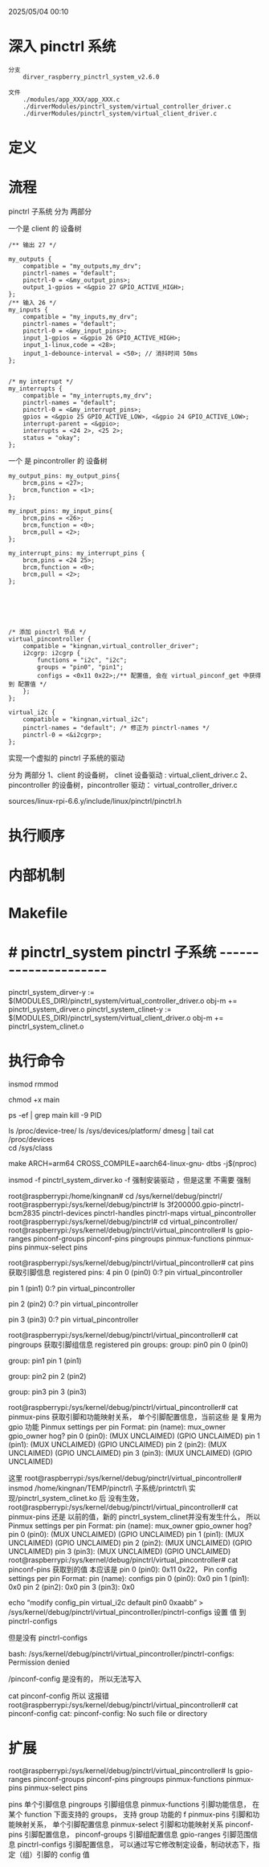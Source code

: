 2025/05/04 00:10
# 深入 pinctrl 系统
    分支
        dirver_raspberry_pinctrl_system_v2.6.0

    文件
        ./modules/app_XXX/app_XXX.c
        ./dirverModules/pinctrl_system/virtual_controller_driver.c
		./dirverModules/pinctrl_system/virtual_client_driver.c
# 定义


# 流程
 pinctrl 子系统 分为 两部分

 一个是 client 的 设备树



	/** 输出 27 */

	my_outputs {
		compatible = "my_outputs,my_drv";
		pinctrl-names = "default";
		pinctrl-0 = <&my_output_pins>;
		output_1-gpios = <&gpio 27 GPIO_ACTIVE_HIGH>;
	};
	/** 输入 26 */
	my_inputs {
		compatible = "my_inputs,my_drv";
		pinctrl-names = "default";
		pinctrl-0 = <&my_input_pins>;
		input_1-gpios = <&gpio 26 GPIO_ACTIVE_HIGH>;
		input_1-linux,code = <28>;
		input_1-debounce-interval = <50>; // 消抖时间 50ms
	};


	/* my interrupt */
	my_interrupts {
		compatible = "my_interrupts,my_drv";
		pinctrl-names = "default";
		pinctrl-0 = <&my_interrupt_pins>;
		gpios = <&gpio 25 GPIO_ACTIVE_LOW>, <&gpio 24 GPIO_ACTIVE_LOW>;
		interrupt-parent = <&gpio>;
		interrupts = <24 2>, <25 2>;
		status = "okay";
	};

 一个 是 pincontroller 的 设备树


	my_output_pins: my_output_pins{
		brcm,pins = <27>;
		brcm,function = <1>;
	};

	my_input_pins: my_input_pins{
		brcm,pins = <26>;
		brcm,function = <0>;
		brcm,pull = <2>;
	};

	my_interrupt_pins: my_interrupt_pins {
		brcm,pins = <24 25>;
		brcm,function = <0>;
		brcm,pull = <2>;
	};






	/* 添加 pinctrl 节点 */
	virtual_pincontroller {
		compatible = "kingnan,virtual_controller_driver";
		i2cgrp: i2cgrp {
			functions = "i2c", "i2c";
			groups = "pin0", "pin1";
			configs = <0x11 0x22>;/** 配置值, 会在 virtual_pinconf_get 中获得到 配置值 */
		};
	};

	virtual_i2c {
		compatible = "kingnan,virtual_i2c";
		pinctrl-names = "default"; /* 修正为 pinctrl-names */
		pinctrl-0 = <&i2cgrp>;
	};




实现一个虚拟的  pinctrl 子系统的驱动



分为 两部分 
	1、client 的设备树， clinet 设备驱动 : virtual_client_driver.c
	2、pincontroller 的设备树，pincontroller  驱动： virtual_controller_driver.c


sources/linux-rpi-6.6.y/include/linux/pinctrl/pinctrl.h




# 执行顺序


# 内部机制


# Makefile
# # pinctrl_system  pinctrl 子系统 ---------------------		
	
pinctrl_system_dirver-y := $(MODULES_DIR)/pinctrl_system/virtual_controller_driver.o
obj-m += pinctrl_system_dirver.o
pinctrl_system_clinet-y := $(MODULES_DIR)/pinctrl_system/virtual_client_driver.o
obj-m += pinctrl_system_clinet.o



# 执行命令


insmod
rmmod

chmod +x main

ps -ef | grep main
kill -9 PID

ls /proc/device-tree/
ls /sys/devices/platform/
dmesg | tail
cat /proc/devices  
cd /sys/class 





make ARCH=arm64 CROSS_COMPILE=aarch64-linux-gnu- dtbs -j$(nproc) 




insmod -f pinctrl_system_dirver.ko 
-f 	强制安装驱动 ，但是这里 不需要 强制


root@raspberrypi:/home/kingnan# cd /sys/kernel/debug/pinctrl/
root@raspberrypi:/sys/kernel/debug/pinctrl# ls
3f200000.gpio-pinctrl-bcm2835  pinctrl-devices  pinctrl-handles  pinctrl-maps  virtual_pincontroller
root@raspberrypi:/sys/kernel/debug/pinctrl# cd virtual_pincontroller/
root@raspberrypi:/sys/kernel/debug/pinctrl/virtual_pincontroller# ls
gpio-ranges  pinconf-groups  pinconf-pins  pingroups  pinmux-functions  pinmux-pins  pinmux-select  pins


root@raspberrypi:/sys/kernel/debug/pinctrl/virtual_pincontroller# cat pins			获取引脚信息
registered pins: 4
pin 0 (pin0) 0:? pin virtual_pincontroller

pin 1 (pin1) 0:? pin virtual_pincontroller

pin 2 (pin2) 0:? pin virtual_pincontroller

pin 3 (pin3) 0:? pin virtual_pincontroller

root@raspberrypi:/sys/kernel/debug/pinctrl/virtual_pincontroller# cat pingroups 	获取引脚组信息
registered pin groups:
group: pin0
pin 0 (pin0)

group: pin1
pin 1 (pin1)

group: pin2
pin 2 (pin2)

group: pin3
pin 3 (pin3)

root@raspberrypi:/sys/kernel/debug/pinctrl/virtual_pincontroller# cat pinmux-pins 	获取引脚和功能映射关系， 单个引脚配置信息，当前这些 是 复用为gpio 功能
Pinmux settings per pin
Format: pin (name): mux_owner gpio_owner hog?
pin 0 (pin0): (MUX UNCLAIMED) (GPIO UNCLAIMED)
pin 1 (pin1): (MUX UNCLAIMED) (GPIO UNCLAIMED)
pin 2 (pin2): (MUX UNCLAIMED) (GPIO UNCLAIMED)
pin 3 (pin3): (MUX UNCLAIMED) (GPIO UNCLAIMED)





这里
root@raspberrypi:/sys/kernel/debug/pinctrl/virtual_pincontroller# insmod /home/kingnan/TEMP/pinctrl\ 子系统/printctrl\ 实现/pinctrl_system_clinet.ko  后 没有生效，
root@raspberrypi:/sys/kernel/debug/pinctrl/virtual_pincontroller# cat pinmux-pins  还是 以前的值，新的 pinctrl_system_clinet并没有发生什么， 所以 
Pinmux settings per pin
Format: pin (name): mux_owner gpio_owner hog?
pin 0 (pin0): (MUX UNCLAIMED) (GPIO UNCLAIMED)
pin 1 (pin1): (MUX UNCLAIMED) (GPIO UNCLAIMED)
pin 2 (pin2): (MUX UNCLAIMED) (GPIO UNCLAIMED)
pin 3 (pin3): (MUX UNCLAIMED) (GPIO UNCLAIMED)
root@raspberrypi:/sys/kernel/debug/pinctrl/virtual_pincontroller# cat pinconf-pins  获取到的值 本应该是  pin 0 (pin0): 0x11 0x22， 
Pin config settings per pin
Format: pin (name): configs
pin 0 (pin0): 0x0
pin 1 (pin1): 0x0
pin 2 (pin2): 0x0
pin 3 (pin3): 0x0


echo “modify config_pin virtual_i2c default pin0 0xaabb” > /sys/kernel/debug/pinctrl/virtual_pincontroller/pinctrl-configs 设置 值 到 pinctrl-configs

但是没有 pinctrl-configs

bash: /sys/kernel/debug/pinctrl/virtual_pincontroller/pinctrl-configs: Permission denied

/pinconf-config 是没有的， 所以无法写入


cat pinconf-config 所以 这报错
root@raspberrypi:/sys/kernel/debug/pinctrl/virtual_pincontroller# cat pinconf-config
cat: pinconf-config: No such file or directory





# 扩展

root@raspberrypi:/sys/kernel/debug/pinctrl/virtual_pincontroller# ls
gpio-ranges  pinconf-groups  pinconf-pins  pingroups  pinmux-functions  pinmux-pins  pinmux-select  pins

pins	单个引脚信息
pingroups	引脚组信息
pinmux-functions	引脚功能信息， 在某个 function 下面支持的 groups， 支持 group 功能的 f
pinmux-pins	引脚和功能映射关系， 单个引脚配置信息
pinmux-select	引脚和功能映射关系
pinconf-pins	引脚配置信息， 
pinconf-groups	引脚组配置信息
gpio-ranges	引脚范围信息
pinctrl-configs	引脚配置信息， 可以通过写它修改制定设备，制动状态下，指定（组）引脚的 config 值
